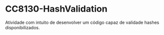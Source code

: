 # CC8130-HashValidation

Atividade com intuito de desenvolver um código capaz de validade hashes disponibilizados.

